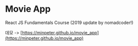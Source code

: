 # Movie App

React JS Fundamentals Course (2019 update by nomadcoder!)

데모 -> [https://minpeter.github.io/movie_app](https://minpeter.github.io/movie_app)
